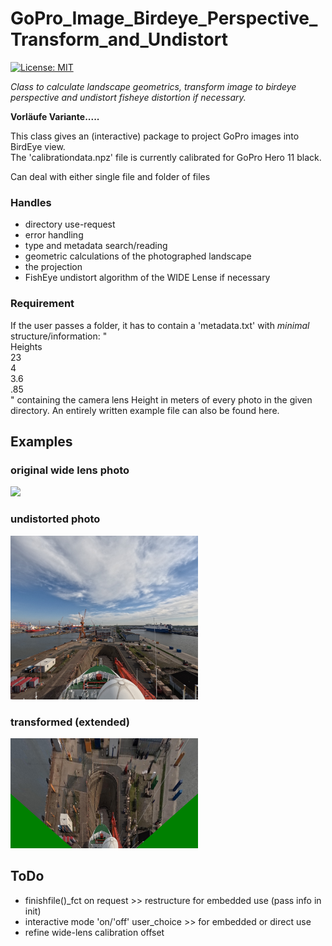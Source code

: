 # GoPro_Image_Birdeye_Perspective_Transform_and_Undistort
[![License: MIT](https://img.shields.io/badge/License-MIT-yellow.svg)](https://opensource.org/licenses/MIT)


_Class to calculate landscape geometrics, transform image to birdeye perspective and undistort fisheye distortion if necessary._

**Vorläufe Variante.....**

This class gives an (interactive) package to project GoPro images into BirdEye view.  <br />
The 'calibrationdata.npz' file is currently calibrated for GoPro Hero 11 black.



Can deal with either single file and folder of files 

### Handles 
- directory use-request
- error handling
- type and metadata search/reading
- geometric calculations of the photographed landscape
- the projection
- FishEye undistort algorithm of the WIDE Lense if necessary


### Requirement
If the user passes a folder, it has to contain a 
'metadata.txt' with _minimal_ structure/information:
" <br />
Heights <br />
23 <br />
4 <br />
3.6 <br />
.85 <br />
"
containing the camera lens Height in meters of every photo in the 
given directory. An entirely written example file can also be found here.

## Examples

### original wide lens photo
<img src="https://github.com/KonradSch98/GoPro_Image_Birdeye_Perspective_Transform_and_Undistort/blob/main/examples/G0010183.JPG" width="300">

### undistorted photo
<img src="https://github.com/KonradSch98/GoPro_Image_Birdeye_Perspective_Transform_and_Undistort/blob/main/examples/G0010183_undist.jpg" width="300">

### transformed (extended)
<img src="https://github.com/KonradSch98/GoPro_Image_Birdeye_Perspective_Transform_and_Undistort/blob/main/examples/G0010183_undist_topview.jpg" width="300">

## ToDo
- finishfile()_fct on request >> restructure for embedded use (pass info in init)
- interactive mode 'on/'off' user_choice >> for embedded or direct use
- refine wide-lens calibration offset
